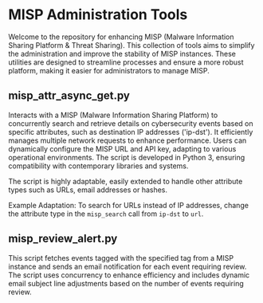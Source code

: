 # MISP Administration Tools

Welcome to the repository for enhancing MISP (Malware Information Sharing Platform & Threat Sharing). This collection of tools aims to simplify the administration and improve the stability of MISP instances. These utilities are designed to streamline processes and ensure a more robust platform, making it easier for administrators to manage MISP.

## misp_attr_async_get.py 
Interacts with a MISP (Malware Information Sharing Platform) to concurrently search and
retrieve details on cybersecurity events based on specific attributes, such as destination IP addresses ('ip-dst').
It efficiently manages multiple network requests to enhance performance. Users can dynamically configure the MISP URL
and API key, adapting to various operational environments. The script is developed in Python 3, ensuring compatibility
with contemporary libraries and systems. 

The script is highly adaptable, easily extended to handle other attribute types such as URLs, email addresses or hashes.

Example Adaptation:
To search for URLs instead of IP addresses, change the attribute type in the `misp_search` call from `ip-dst` to `url`.

## misp_review_alert.py
This script fetches events tagged with the specified tag from a MISP instance and sends an email notification for each
event requiring review. The script uses concurrency to enhance efficiency and includes dynamic email subject line
adjustments based on the number of events requiring review.



